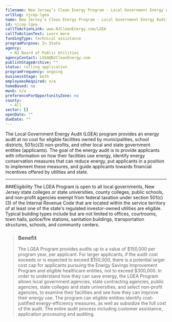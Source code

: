 ```yaml
---
filename: New Jersey’s Clean Energy Program - Local Government Energy Audit
urlSlug: njcep-lgea
name: New Jersey’s Clean Energy Program - Local Government Energy Audit
id: njcep-lgea
callToActionLink: www.NJCleanEnergy.com/LGEA
callToActionText: Learn more
fundingType: technical assistance
programPurpose: In State
agency:
  - NJ Board of Public Utilities
agencyContact: LGEA@NJCleanEnergy.com
publishStageArchive: ""
status: rolling application
programFrequency: ongoing
businessStage: both
employeesRequired: n/a
homeBased: no
mwvb: n/a
preferenceForOpportunityZone: no
county:
  - All
sector: []
openDate: ""
dueDate: ""
---
```

The Local Government Energy Audit (LGEA) program provides an energy audit at no cost for eligible facilities owned by municipalities, school districts, 501(c)(3) non-profits, and other local and state government entities (applicants).  The goal of the energy audit is to provide applicants with information on how their facilities use energy, identify energy conservation measures that can reduce energy, put applicants in a position to implement these measures, and guide applicants towards financial incentives offered by utilities and state.   

---
###Eligibility
The LGEA Program is open to all local governments, New Jersey state colleges or state universities, county colleges, public schools, and non-profit agencies exempt from federal taxation under section 501(c)(3) of the Internal Revenue Code that are located within the service territory of at least one of the state's regulated investor-owned utilities are eligible.  Typical building types include but are not limited to offices, courtrooms, town halls, police/fire stations, sanitation buildings, transportation structures, schools, and community centers.

>### Benefit
>The LGEA Program provides audits up to a value of $150,000 per program year, per applicant.  For larger applicants, if the audit cost exceeds or is expected to exceed $150,000, there is a potential larger cost cap for applicants pursuing the Energy Savings Improvement Program and eligible healthcare entities, not to exceed $300,000. In order to understand how they can save energy, the LGEA Program allows local government agencies, state contracting agencies, public agencies, state colleges and state universities, and select non-profit agencies, to examine their facilities and see how they can improve their energy use.  The program can eligible entities identify cost-justified energy-efficiency measures, as well as subsidize the full cost of the audit.  The entire audit process including customer assistance, application processing and auditing.